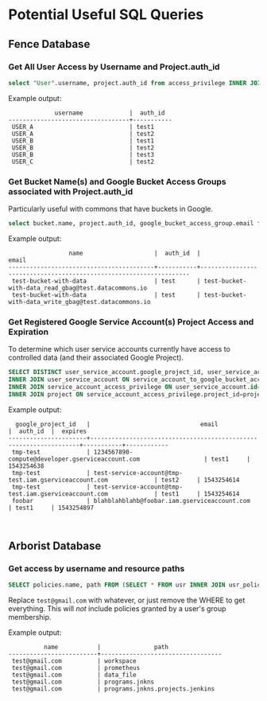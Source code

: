 # Potential Useful SQL Queries

## Fence Database

### Get All User Access by Username and Project.auth_id
```sql
select "User".username, project.auth_id from access_privilege INNER JOIN "User" on access_privilege.user_id="User".id INNER JOIN project on access_privilege.project_id=project.id ORDER BY "User".username;
```

Example output:
```console
             username             |  auth_id
----------------------------------+-----------
 USER_A                           | test1
 USER_A                           | test2
 USER_B                           | test1
 USER_B                           | test2
 USER_B                           | test3
 USER_C                           | test2

```

### Get Bucket Name(s) and Google Bucket Access Groups associated with Project.auth_id
Particularly useful with commons that have buckets in Google.

```sql
select bucket.name, project.auth_id, google_bucket_access_group.email from project_to_bucket INNER JOIN project ON project.id=project_to_bucket.project_id INNER JOIN bucket ON bucket.id=project_to_bucket.bucket_id INNER JOIN google_bucket_access_group ON bucket.id=google_bucket_access_group.bucket_id ORDER BY project.auth_id;
```

Example output:
```console
                 name                    |  auth_id  |                                 email                            
-----------------------------------------+-----------+-------------------------------------------------------------------
 test-bucket-with-data                   | test      | test-bucket-with-data_read_gbag@test.datacommons.io
 test-bucket-with-data                   | test      | test-bucket-with-data_write_gbag@test.datacommons.io
```

### Get Registered Google Service Account(s) Project Access and Expiration
To determine which user service accounts currently have access to controlled data (and their associated Google Project).

```sql
SELECT DISTINCT user_service_account.google_project_id, user_service_account.email, project.auth_id, service_account_to_google_bucket_access_group.expires from service_account_to_google_bucket_access_group
INNER JOIN user_service_account ON service_account_to_google_bucket_access_group.service_account_id=user_service_account.id
INNER JOIN service_account_access_privilege ON user_service_account.id=service_account_access_privilege.service_account_id
INNER JOIN project ON service_account_access_privilege.project_id=project.id ORDER BY user_service_account.google_project_id;
```

Example output:
```console
  google_project_id   |                               email                               |  auth_id  |  expires   
----------------------+-------------------------------------------------------------------+-----------+------------
 tmp-test             | 1234567890-compute@developer.gserviceaccount.com                  | test1     | 1543254638
 tmp-test             | test-service-account@tmp-test.iam.gserviceaccount.com             | test2     | 1543254614
 tmp-test             | test-service-account@tmp-test.iam.gserviceaccount.com             | test1     | 1543254614
 foobar               | blahblahblahb@foobar.iam.gserviceaccount.com                      | test1     | 1543254897

 
```

## Arborist Database 

### Get access by username and resource paths

```sql
SELECT policies.name, path FROM (SELECT * FROM usr INNER JOIN usr_policy ON usr_policy.usr_id = usr.id WHERE usr.name = 'test@gmail.com') AS policies JOIN policy_resource ON policy_resource.policy_id = policies.policy_id JOIN resource ON resource.id = policy_resource.resource_id;
```

Replace `test@gmail.com` with whatever, or just remove the WHERE to get everything. This will *not* include policies granted by a user's group membership.

Example output: 
```
          name           |               path
-------------------------+----------------------------------
 test@gmail.com          | workspace
 test@gmail.com          | prometheus
 test@gmail.com          | data_file
 test@gmail.com          | programs.jnkns
 test@gmail.com          | programs.jnkns.projects.jenkins
```
